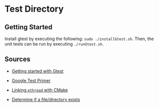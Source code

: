 # Test Directory

## Getting Started
Install gtest by executing the following: `sudo ./installGtest.sh`. Then, the unit tests can be run by executing `./runGtest.sh`. 

## Sources
* [Getting started with Gtest](https://www.eriksmistad.no/getting-started-with-google-test-on-ubuntu/?fbclid=IwAR0EFwGwosIMM4m2nmDXp2c3d-De1AyAmkl_8LsYONzlYJ3LJ_1fRUZkBEA)

* [Google Test Primer](https://google.github.io/googletest/primer.html?fbclid=IwAR2zKNqpWxoU78kRUMEYyy49xkAZxu0-Zd5sjNc7qGCi3n3_Horj5r6xch0)

* [Linking `pthread` with CMake](https://stackoverflow.com/questions/5395309/how-do-i-force-cmake-to-include-pthread-option-during-compilation)

* [Determine if a file/directory exists](https://sentry.io/answers/determine-whether-a-file-exists-or-not-in-bash/)